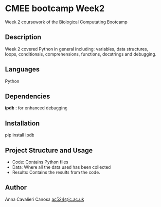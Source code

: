 # CMEE bootcamp Week2
Week 2 coursework of the Biological Computating Bootcamp

## Description
Week 2 covered Python in general including: variables, data structures, loops, conditionals, comprehensions, functions, docstrings and debugging.

## Languages 
Python
    
## Dependencies
**ipdb** : for enhanced debugging

  

## Installation
pip install ipdb
    

## Project Structure and Usage
- Code: Contains Python files
- Data: Where all the data used has been collected
- Results: Contains the results from the code. 

## Author
   Anna Cavalieri Canosa
    	ac524@ic.ac.uk


